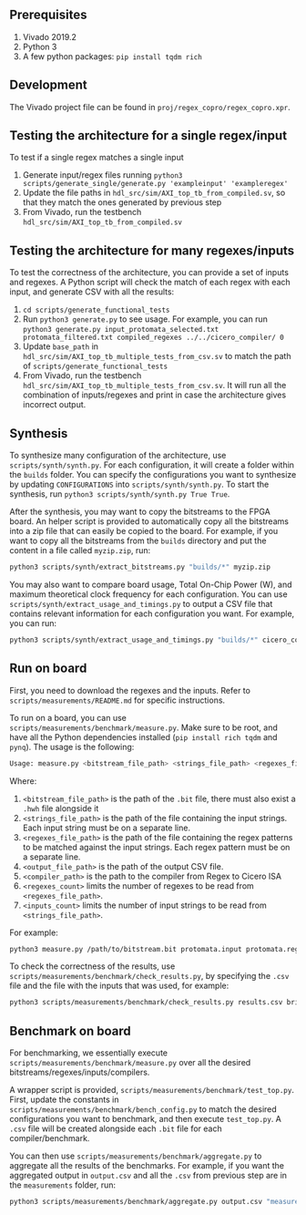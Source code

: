 ## Prerequisites

1. Vivado 2019.2
2. Python 3
3. A few python packages: `pip install tqdm rich`

## Development

The Vivado project file can be found in `proj/regex_copro/regex_copro.xpr`.

## Testing the architecture for a single regex/input

To test if a single regex matches a single input

1. Generate input/regex files running `python3 scripts/generate_single/generate.py 'exampleinput' 'exampleregex'`
2. Update the file paths in `hdl_src/sim/AXI_top_tb_from_compiled.sv`, so that they match the ones generated by previous step
3. From Vivado, run the testbench `hdl_src/sim/AXI_top_tb_from_compiled.sv`

## Testing the architecture for many regexes/inputs

To test the correctness of the architecture, you can provide a set of inputs and regexes. A Python script will check the match of each regex with each input, and generate CSV with all the results:

1. `cd scripts/generate_functional_tests`
2. Run `python3 generate.py` to see usage. For example, you can run `python3 generate.py input_protomata_selected.txt protomata_filtered.txt compiled_regexes ../../cicero_compiler/ 0`
3. Update `base_path` in `hdl_src/sim/AXI_top_tb_multiple_tests_from_csv.sv` to match the path of `scripts/generate_functional_tests`
4. From Vivado, run the testbench `hdl_src/sim/AXI_top_tb_multiple_tests_from_csv.sv`. It will run all the combination of inputs/regexes and print in case the architecture gives incorrect output.

## Synthesis

To synthesize many configuration of the architecture, use `scripts/synth/synth.py`. For each configuration, it will create a folder within the `builds` folder. You can specify the configurations you want to synthesize by updating `CONFIGURATIONS` into `scripts/synth/synth.py`. To start the synthesis, run `python3 scripts/synth/synth.py True True`.

After the synthesis, you may want to copy the bitstreams to the FPGA board. An helper script is provided to automatically copy all the bitstreams into a zip file that can easily be copied to the board. For example, if you want to copy all the bitstreams from the `builds` directory and put the content in a file called `myzip.zip`, run:

```bash
python3 scripts/synth/extract_bitstreams.py "builds/*" myzip.zip
```

You may also want to compare board usage, Total On-Chip Power (W), and maximum theoretical clock frequency for each configuration. You can use `scripts/synth/extract_usage_and_timings.py` to output a CSV file that contains relevant information for each configuration you want. For example, you can run:

```bash
python3 scripts/synth/extract_usage_and_timings.py "builds/*" cicero_confs_usage_power.csv
```

## Run on board

First, you need to download the regexes and the inputs. Refer to `scripts/measurements/README.md` for specific instructions.

To run on a board, you can use `scripts/measurements/benchmark/measure.py`. Make sure to be root, and have all the Python dependencies installed (`pip install rich tqdm` and `pynq`). The usage is the following:

```bash
Usage: measure.py <bitstream_file_path> <strings_file_path> <regexes_file_path> <output_file_path> <compiler_path> <regexes_count> <inputs_count>
```

Where:

1. `<bitstream_file_path>` is the path of the `.bit` file, there must also exist a `.hwh` file alongside it
2. `<strings_file_path>` is the path of the file containing the input strings. Each input string must be on a separate line.
3. `<regexes_file_path>` is the path of the file containing the regex patterns to be matched against the input strings. Each regex pattern must be on a separate line.
4. `<output_file_path>` is the path of the output CSV file.
5. `<compiler_path>` is the path to the compiler from Regex to Cicero ISA
6. `<regexes_count>` limits the number of regexes to be read from `<regexes_file_path>`.
7. `<inputs_count>` limits the number of input strings to be read from `<strings_file_path>`.

For example:

```bash
python3 measure.py /path/to/bitstream.bit protomata.input protomata.regex results.csv /path/to/cicero_compiler_cpp/ 100 100
```

To check the correctness of the results, use `scripts/measurements/benchmark/check_results.py`, by specifying the `.csv` file and the file with the inputs that was used, for example:

```bash
python3 scripts/measurements/benchmark/check_results.py results.csv brill.input
```

## Benchmark on board

For benchmarking, we essentially execute `scripts/measurements/benchmark/measure.py` over all the desired bitstreams/regexes/inputs/compilers.

A wrapper script is provided, `scripts/measurements/benchmark/test_top.py`. First, update the constants in `scripts/measurements/benchmark/bench_config.py` to match the desired configurations you want to benchmark, and then execute `test_top.py`. A `.csv` file will be created alongside each `.bit` file for each compiler/benchmark.

You can then use `scripts/measurements/benchmark/aggregate.py` to aggregate all the results of the benchmarks. For example, if you want the aggregated output in `output.csv` and all the `.csv` from previous step are in the `measurements` folder, run:

```bash
python3 scripts/measurements/benchmark/aggregate.py output.csv "measurements/*.csv"
```